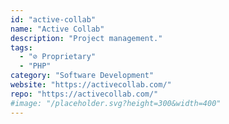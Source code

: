 ```yaml
---
id: "active-collab"
name: "Active Collab"
description: "Project management."
tags:
  - "⊘ Proprietary"
  - "PHP"
category: "Software Development"
website: "https://activecollab.com/"
repo: "https://activecollab.com/"
#image: "/placeholder.svg?height=300&width=400"
---
```


